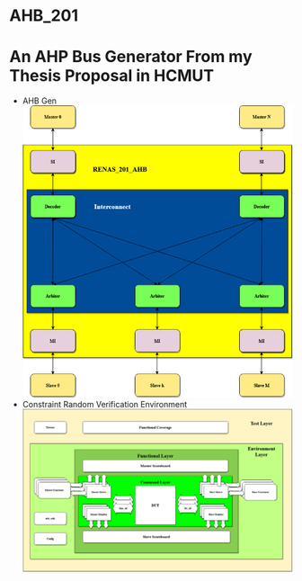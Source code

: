 # AHB_201
# An AHP Bus Generator From my Thesis Proposal in HCMUT
* AHB Gen
![Screenshot](AHB_GEN-Multilayer-AHB.jpg)
* Constraint Random Verification Environment
![Screenshot](CSR_env.jpg)
